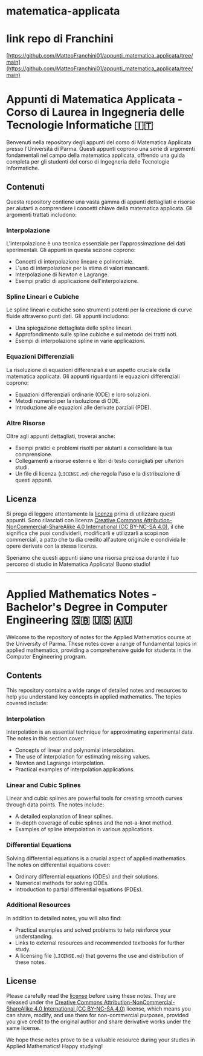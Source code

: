 # matematica-applicata

# link repo di Franchini

[https://github.com/MatteoFranchini01/appunti_matematica_applicata/tree/main](https://github.com/MatteoFranchini01/appunti_matematica_applicata/tree/main)

# Appunti di Matematica Applicata - Corso di Laurea in Ingegneria delle Tecnologie Informatiche 🇮🇹

Benvenuti nella repository degli appunti del corso di Matematica Applicata presso l'Università di Parma. Questi appunti coprono una serie di argomenti fondamentali nel campo della matematica applicata, offrendo una guida completa per gli studenti del corso di Ingegneria delle Tecnologie Informatiche.

## Contenuti

Questa repository contiene una vasta gamma di appunti dettagliati e risorse per aiutarti a comprendere i concetti chiave della matematica applicata. Gli argomenti trattati includono:

### Interpolazione

L'interpolazione è una tecnica essenziale per l'approssimazione dei dati sperimentali. Gli appunti in questa sezione coprono:

- Concetti di interpolazione lineare e polinomiale.
- L'uso di interpolazione per la stima di valori mancanti.
- Interpolazione di Newton e Lagrange.
- Esempi pratici di applicazione dell'interpolazione.

### Spline Lineari e Cubiche

Le spline lineari e cubiche sono strumenti potenti per la creazione di curve fluide attraverso punti dati. Gli appunti includono:

- Una spiegazione dettagliata delle spline lineari.
- Approfondimento sulle spline cubiche e sul metodo dei tratti noti.
- Esempi di interpolazione spline in varie applicazioni.

### Equazioni Differenziali

La risoluzione di equazioni differenziali è un aspetto cruciale della matematica applicata. Gli appunti riguardanti le equazioni differenziali coprono:

- Equazioni differenziali ordinarie (ODE) e loro soluzioni.
- Metodi numerici per la risoluzione di ODE.
- Introduzione alle equazioni alle derivate parziali (PDE).

### Altre Risorse

Oltre agli appunti dettagliati, troverai anche:

- Esempi pratici e problemi risolti per aiutarti a consolidare la tua comprensione.
- Collegamenti a risorse esterne e libri di testo consigliati per ulteriori studi.
- Un file di licenza (`LICENSE.md`) che regola l'uso e la distribuzione di questi appunti.

## Licenza

Si prega di leggere attentamente la [licenza](./LICENSE.md) prima di utilizzare questi appunti. Sono rilasciati con licenza [Creative Commons Attribution-NonCommercial-ShareAlike 4.0 International (CC BY-NC-SA 4.0)](https://creativecommons.org/licenses/by-nc-sa/4.0/), il che significa che puoi condividerli, modificarli e utilizzarli a scopi non commerciali, a patto che tu dia credito all'autore originale e condivida le opere derivate con la stessa licenza.

Speriamo che questi appunti siano una risorsa preziosa durante il tuo percorso di studio in Matematica Applicata! Buono studio!

---

# Applied Mathematics Notes - Bachelor's Degree in Computer Engineering 🇬🇧 🇺🇸 🇦🇺

Welcome to the repository of notes for the Applied Mathematics course at the University of Parma. These notes cover a range of fundamental topics in applied mathematics, providing a comprehensive guide for students in the Computer Engineering program.

## Contents

This repository contains a wide range of detailed notes and resources to help you understand key concepts in applied mathematics. The topics covered include:

### Interpolation

Interpolation is an essential technique for approximating experimental data. The notes in this section cover:

- Concepts of linear and polynomial interpolation.
- The use of interpolation for estimating missing values.
- Newton and Lagrange interpolation.
- Practical examples of interpolation applications.

### Linear and Cubic Splines

Linear and cubic splines are powerful tools for creating smooth curves through data points. The notes include:

- A detailed explanation of linear splines.
- In-depth coverage of cubic splines and the not-a-knot method.
- Examples of spline interpolation in various applications.

### Differential Equations

Solving differential equations is a crucial aspect of applied mathematics. The notes on differential equations cover:

- Ordinary differential equations (ODEs) and their solutions.
- Numerical methods for solving ODEs.
- Introduction to partial differential equations (PDEs).

### Additional Resources

In addition to detailed notes, you will also find:

- Practical examples and solved problems to help reinforce your understanding.
- Links to external resources and recommended textbooks for further study.
- A licensing file (`LICENSE.md`) that governs the use and distribution of these notes.

## License

Please carefully read the [license](./LICENSE.md) before using these notes. They are released under the [Creative Commons Attribution-NonCommercial-ShareAlike 4.0 International (CC BY-NC-SA 4.0)](https://creativecommons.org/licenses/by-nc-sa/4.0/) license, which means you can share, modify, and use them for non-commercial purposes, provided you give credit to the original author and share derivative works under the same license.

We hope these notes prove to be a valuable resource during your studies in Applied Mathematics! Happy studying!

